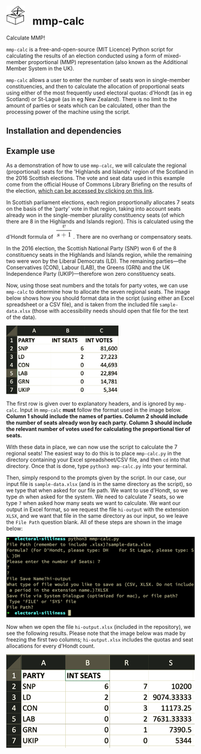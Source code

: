 # <img src="https://github.com/ezgranet/mmp-calc/blob/master/ballot-logo.png" alt="image of  ballot box" width="50"> &nbsp; mmp-calc
  
  
Calculate MMP! 


`mmp-calc` is a free-and-open-source (MIT Licence) Python script for calculating the results of an election conducted using a form of mixed-member proportional (MMP) representation (also known as the Additional Member System in the UK).  

`mmp-calc` allows a user to enter the number of seats won in single-member constituencies, and then to calculate the allocation of proportional seats using either of the most frequently used electoral quotas: d'Hondt (as in eg Scotland) or St-Laguë (as in eg New Zealand).  There is no limit to the amount of parties or seats which can be calculated, other than the processing power of the machine using the script.  

## Installation and dependencies



## Example use

As a demonstration of how to use `mmp-calc`, we will calculate the regional (proportional) seats for the 'Highlands and Islands' region of the Scotland in the 2016 Scottish elections.  The vote and seat data used in this example come from the official House of Commons Library Briefing on the results of the election, [which can be accessed by clicking on this link](https://commonslibrary.parliament.uk/research-briefings/cbp-7599/?doing_wp_cron=1593138584.9657280445098876953125).   

In Scottish parliament elections, each region proportionally allocates 7 seats on the basis of the 'party' vote in that region, taking into account seats already won in the single-member plurality constituency seats (of which there are 8 in the Highlands and Islands region).   This is calculated using the d'Hondt formula of <img src="https://github.com/ezgranet/mmp-calc/blob/master/dhondt.png" alt="v/(2s+1)" width="50">.  There are no overhang or compensatory seats.

In the 2016 election, the Scottish National Party (SNP) won 6 of the 8 constituency seats in the Highlands and Islands region, while the remaining two were won by the Liberal Democrats (LD).  The remaining parties—the Conservatives (CON), Labour (LAB), the Greens (GRN) and the UK Independence Party (UKIP)—therefore won zero constituency seats.  


Now, using those seat numbers and the totals for party votes, we can use `mmp-calc` to determine how to allocate the seven regional seats.  The image below shows how you should format data in the script (using either an Excel spreadsheet or a CSV file), and is taken from the included file `sample-data.xlsx` (those with accessibility needs should open that file for the text of the data).  

<img src="https://github.com/ezgranet/mmp-calc/blob/master/input.png" alt="please see sample-data.xlsx for the text of this table" width="300">


The first row is given over to explanatory headers, and is ignored by `mmp-calc`.  Input in `mmp-calc` **must** follow the format used in the image below.  **Column 1 should include the names of parties.  Column 2 should include the number of seats already won by each party.  Column 3 should include the relevant number of votes used for calculating the proportional tier of seats.** 

With these data in place, we can now use the script to calculate the 7 regional seats! The easiest way to do this is to place `mmp-calc.py` in the directory containing your Excel spreadsheet/CSV file, and then `cd` into that directory.  Once that is done, type `python3 mmp-calc.py` into your terminal.

Then, simply respond to the prompts given by the script.  In our case, our input file is `sample-data.xlsx` (and is in the same directory as the script), so we type that when asked for our file path.  We want to use d'Hondt, so we type `dh` when asked for the system.  We need to calculate 7 seats, so we type `7` when asked how many seats we want to calculate.  We want our output in Excel format, so we request the file `hi-output` with the extension `XLSX`, and we want that file in the same directory as our input, so we leave the `File Path` question blank.  All of these steps are shown in the image below:


<img src="https://github.com/ezgranet/mmp-calc/blob/master/sample-use.png" alt="please see the paragraph above for the text of this image" width="750">


Now when we open the file `hi-output.xlsx` (included in the repository), we see the following results.  Please note that the image below was made by freezing the first two columns; `hi-output.xlsx` includes the quotas and seat allocations for every d'Hondt count.

<img src="https://github.com/ezgranet/mmp-calc/blob/master/output.png" alt="please see the spreadsheet for the text of this image" width="750">





